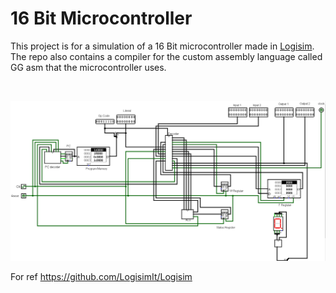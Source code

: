 # 16 Bit Microcontroller

This project is for a simulation of a 16 Bit microcontroller made in [Logisim](http://www.cburch.com/logisim/). The repo also contains a compiler for the custom assembly language called GG asm that the microcontroller uses.  

<br>

![16 bit microcontroller](img/16-bit-cpu.png)



For ref https://github.com/LogisimIt/Logisim